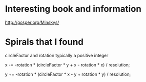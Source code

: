 # Interesting book and information
http://gosper.org/Minskys/

# Spirals that I found
circleFactor and rotation typically a positive integer

x -= -rotation * (circleFactor * y + x - rotation * x) / resolution;

y += -rotation * (circleFactor * x - y + rotation * y) / resolution;
